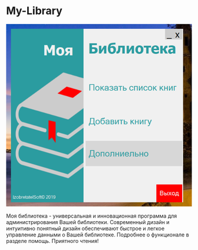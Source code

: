 # My-Library
![Alt text](https://github.com/IZOBRETATEL777/My-Library/blob/master/Screens/mainmenu.png?raw=true)

Моя библиотека - универсальная и инновационная программа для администрирования Вашей библиотеки. Современный дизайн и интуитивно понятный дизайн обеспечивают быстрое и легкое управление данными о Вашей библиотеке. Подробнее о функционале в разделе помощь. Приятного чтения!

